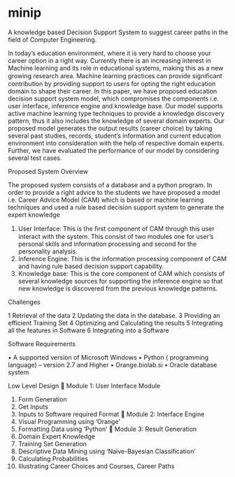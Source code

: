 # minip
A knowledge based Decision Support System to suggest career paths in the field of Computer Engineering.

In today’s education environment, where it is very hard to choose your career option in a right way. Currently there is an increasing interest in Machine learning and its role in educational systems, making this as a new growing research area. Machine learning practices can provide signiﬁcant contribution by providing support to users for opting the right education domain to shape their career. In this paper, we have proposed education decision support system model, which compromises the components i.e. user interface, inference engine and knowledge base. Our model supports active machine learning type techniques to provide a knowledge discovery pattern, thus it also includes the knowledge of several domain experts. Our proposed model generates the output results (career choice) by taking several past studies, records, student’s information and current education environment into consideration with the help of respective domain experts. Further, we have evaluated the performance of our model by considering several test cases.

Proposed System Overview

The proposed system consists of a database and a python program. In order to provide a right advice to the students we have proposed a model i.e. Career Advice Model (CAM) which is based or machine learning techniques and used a rule based decision support system to generate the expert knowledge
1. User Interface: This is the ﬁrst component of CAM through this user interact with the system. This consist of two modules one for user’s personal skills and information processing and second for the personality analysis.
2. Inference Engine: This is the information processing component of CAM and having rule based decision support capability.
3. Knowledge base: This is the core component of CAM which consists of several knowledge sources for supporting the inference engine so that new knowledge is discovered from the previous knowledge patterns.

Challenges

1	Retrieval of the data 
2	Updating the data in the database.
3	Providing an efficient Training Set
4	Optimizing and Calculating the results
5	Integrating all the features in Software
6	Integrating into a Software


 Software Requirements
 
•	A supported version of Microsoft Windows
•	Python ( programming language) – version 2.7 and Higher
•	Orange.biolab.si
•	Oracle database system

 
Low Level Design
	Module 1: User Interface Module
1.	Form Generation
2.	Get Inputs
3.	Inputs to Software required Format
	Module 2: Interface Engine
1.	Visual Programming using ‘Orange’
2.	Formatting Data using ‘Python’
	Module 3: Result Generation
1.	Domain Expert Knowledge
2.	Training Set Generation
3.	Descriptive Data Mining using ‘Naïve-Bayesian Classification’
4.	Calculating Probabilities
5.	Illustrating Career Choices and Courses, Career Paths 
